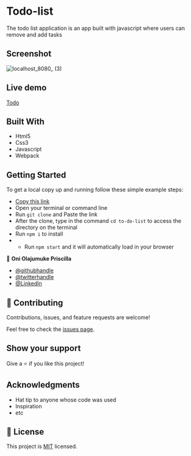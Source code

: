 # Todo-list
The todo list application is an app built with javascript where users can remove and add tasks
## Screenshot
![localhost_8080_ (3)](https://user-images.githubusercontent.com/69638013/130200810-ab1d8824-2ba4-4c57-b66b-337e4eee0223.png)


## Live demo
[Todo](hhttps://prolajumokeoni.github.io/todolist-simplified/)

## Built With
- Html5
- Css3
- Javascript
- Webpack

## Getting Started

To get a local copy up and running follow these simple example steps:

- [Copy this link](https://github.com/prolajumokeoni/todo-list)
- Open your terminal or command line
- Run `git clone` and Paste the link
- After the clone, type in the command `cd to-do-list` to access the directory on the terminal
- Run `npm i` to install
- - Run `npm start` and it will automatically load in your browser


👤 **Oni Olajumuke Priscilla**

- [@githubhandle](https://github.com/prolajumokeoni)
- [@twitterhandle](https://twitter.com/prolajumokeoni)
- [@LinkedIn](https://www.linkedin.com/in/olajumoke-priscilla-oni-44a48b162/)

## 🤝 Contributing

Contributions, issues, and feature requests are welcome!

Feel free to check the [issues page](https://github.com/prolajumokeoni/todo-list/issues).

## Show your support

Give a ⭐️ if you like this project!

## Acknowledgments

- Hat tip to anyone whose code was used
- Inspiration
- etc

## 📝 License

This project is [MIT](./MIT.md) licensed.
